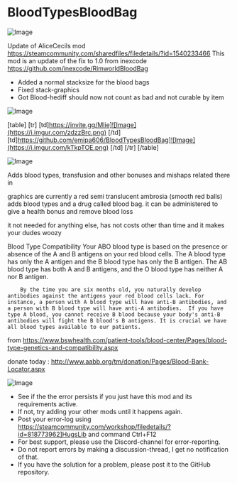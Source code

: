 # BloodTypesBloodBag

![Image](https://i.imgur.com/WAEzk68.png)

Update of AliceCecils mod
https://steamcommunity.com/sharedfiles/filedetails/?id=1540233466
This mod is an update of the fix to 1.0 from inexcode
https://github.com/inexcode/RimworldBloodBag

- Added a normal stacksize for the blood bags
- Fixed stack-graphics
- Got Blood-hediff should now not count as bad and not curable by item

![Image](https://i.imgur.com/7Gzt3Rg.png)


[table]
	[tr]
		[td]https://invite.gg/Mlie]![Image](https://i.imgur.com/zdzzBrc.png)
[/td]
		[td]https://github.com/emipa606/BloodTypesBloodBag]![Image](https://i.imgur.com/kTkpTOE.png)
[/td]
	[/tr]
[/table]
	
![Image](https://i.imgur.com/NOW7jU1.png)


Adds blood types, transfusion and other bonuses and mishaps related there in

graphics are currently a red semi translucent ambrosia (smooth red balls)
adds blood types and a drug called blood bag. 
it can be administered to give a health bonus and remove blood loss

it not needed for anything else, has not costs other than time and it makes your dudes woozy

Blood Type Compatibility
		Your ABO blood type is based on the presence or absence of the A and B antigens on your red blood cells. The A blood type has only the A antigen and the B blood type has only the B antigen. The AB blood type has both A and B antigens, and the O blood type has neither A nor B antigen.

		By the time you are six months old, you naturally develop antibodies against the antigens your red blood cells lack. For instance, a person with A blood type will have anti-B antibodies, and a person with B blood type will have anti-A antibodies.  If you have type A blood, you cannot receive B blood because your body's anti-B antibodies will fight the B blood's B antigens. It is crucial we have all blood types available to our patients.

from https://www.bswhealth.com/patient-tools/blood-center/Pages/blood-type-genetics-and-compatibility.aspx
		
donate today : http://www.aabb.org/tm/donation/Pages/Blood-Bank-Locator.aspx


![Image](https://i.imgur.com/Rs6T6cr.png)



-  See if the the error persists if you just have this mod and its requirements active.
-  If not, try adding your other mods until it happens again.
-  Post your error-log using https://steamcommunity.com/workshop/filedetails/?id=818773962]HugsLib and command Ctrl+F12
-  For best support, please use the Discord-channel for error-reporting.
-  Do not report errors by making a discussion-thread, I get no notification of that.
-  If you have the solution for a problem, please post it to the GitHub repository.



